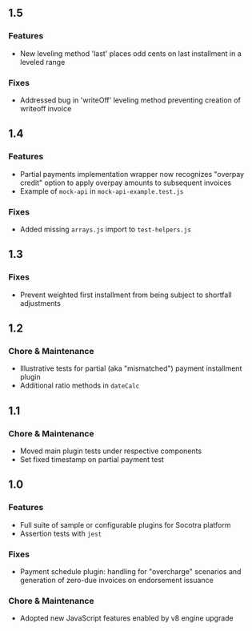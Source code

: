 ## 1.5

### Features
* New leveling method 'last' places odd cents on last installment in a leveled range

### Fixes
* Addressed bug in 'writeOff' leveling method preventing creation of writeoff invoice

## 1.4

### Features
* Partial payments implementation wrapper now recognizes "overpay credit" option to apply overpay amounts to subsequent invoices
* Example of `mock-api` in `mock-api-example.test.js`

### Fixes
* Added missing `arrays.js` import to `test-helpers.js`

## 1.3

### Fixes
* Prevent weighted first installment from being subject to shortfall adjustments

## 1.2

### Chore & Maintenance
* Illustrative tests for partial (aka "mismatched") payment installment plugin
* Additional ratio methods in `dateCalc`

## 1.1

### Chore & Maintenance
* Moved main plugin tests under respective components
* Set fixed timestamp on partial payment test

## 1.0

### Features
* Full suite of sample or configurable plugins for Socotra platform
* Assertion tests with `jest`

### Fixes
* Payment schedule plugin: handling for "overcharge" scenarios and generation of zero-due invoices on endorsement issuance

### Chore & Maintenance
* Adopted new JavaScript features enabled by v8 engine upgrade

